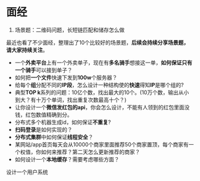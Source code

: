 # 面经

1. 场景题：二维码问题，长短链匹配和储存怎么做

最近也看了不少面经，整理出了10个比较好的场景题，**后续会持续分享场景题，请大家持续关注**。

- 一个**外卖平台**上有一个外卖单子，现在有**多名骑手**想接这一单，**如何保证只有一个骑手**可以接到单子？ 
- 如何把**一个文件**快速下发到**100w**个服务器？ 
- 给每个**组**分配不同的**IP段**，怎么设计一种结构使的**快速**得知**IP**是哪个组的? 
- 典型**TOP k**系列的问题：10亿个数，找出最大的10个。(10万个数，输出从小到大？有十万个单词，找出重复次数最高十个？) 
- 让你设计一个**微信发红包的api**，你会怎么设计，不能有人领到的红包里面没钱，红包数值精确到分。 
- 分布式多个机器生成id，如何保证**不重复**? 
- **扫码登录**是如何实现的？ 
- **分布式集群**中如何保证**线程安全**？ 
- 某网站/app首页每天会从10000个商家里面推荐50个商家置顶，每个商家有一个权值，你如何来推荐？第二天怎么更新推荐的商家？ 
- 如何设计一个**本地缓存**？需要考虑哪些方面？

设计一个用户系统
